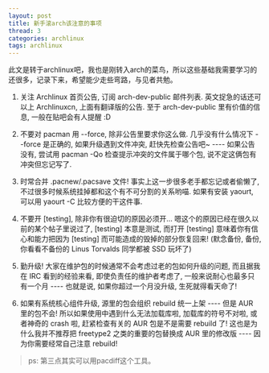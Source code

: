 ```yaml
---
layout: post
title: 新手滚arch该注意的事项
thread: 3
categories: archlinux
tags: archlinux 
---
```


此文是转于archlinux吧，我也是刚转入arch的菜鸟，所以这些基础我需要学习的还很多，记录下来，希望能少走些弯路，与见者共勉。

1. 关注 Archlinux 首页公告, 订阅 arch-dev-public 邮件列表. 英文捉急的话还可以上 Archlinuxcn, 上面有翻译版的公告. 至于 arch-dev-public 里有价值的信息, 一般在贴吧会有人提醒 :D

2. 不要对 pacman 用 --force, 除非公告里要求你这么做. 几乎没有什么情况下 --force 是正确的, 如果升级遇到文件冲突, 赶快先检查公告吧~ ---- 如果公告没有, 尝试用 pacman -Qo 检查提示冲突的文件属于哪个包, 说不定这俩包有冲突但忘记写了.

3. 时常合并 .pacnew/.pacsave 文件! 事实上这一步很多老手都忘记或者偷懒了, 不过很多时候系统挂掉都和这个有不可分割的关系哟喵. 如果有安装 yaourt, 可以用 yaourt -C 比较方便的干这件事.

4. 不要开 [testing], 除非你有很迫切的原因必须开... 嗯这个的原因已经在很久以前的某个帖子里说过了, [testing] 本意是测试, 而打开 [testing] 意味着你有信心和能力把因为 [testing] 而可能造成的毁掉的部分恢复回来! (默念备份, 备份, 你看看不备份的 Linus Torvalds 同学都被 SSD 玩坏了)

5. 勤升级! 大家在维护包的时候通常不会考虑过老的包如何升级的问题, 而且据我在 IRC 看到的经验来看, 即使负责任的维护者考虑了, 一般来说耐心也最多只有一个月 ---- 也就是说, 如果你超过一个月没升级, 生死就得看天命了!

6. 如果有系统核心组件升级, 源里的包会组织 rebuild 统一上架 ---- 但是 AUR 里的包不会! 所以如果使用中遇到什么无法加载库啦, 加载库的符号不对啦, 或者神奇的 crash 啦, 赶紧检查有关的 AUR 包是不是需要 rebuild 了! 这也是为什么我并不推荐把 freetype2 之类的重要的包替换成 AUR 里的修改版 ---- 因为你需要经常自己注意 rebuild!

> ps: 第三点其实可以用pacdiff这个工具。
